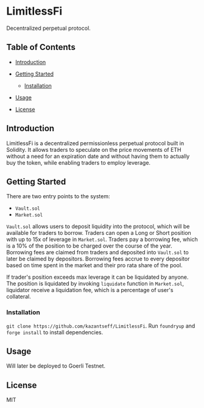 # LimitlessFi

Decentralized perpetual protocol.

## Table of Contents

- [Introduction](#introduction)
- [Getting Started](#getting-started)

  - [Installation](#installation)

- [Usage](#usage)
- [License](#license)

## Introduction

LimitlessFi is a decentralized permissionless perpetual protocol built in Solidity. It allows traders to speculate on the price movements of ETH without a need for an expiration date and without having them to actually buy the token, while enabling traders to employ leverage.

## Getting Started

There are two entry points to the system:

- `Vault.sol`
- `Market.sol`

`Vault.sol` allows users to deposit liquidity into the protocol, which will be available for traders to borrow. Traders can open a Long or Short position with up to 15x of leverage in `Market.sol`. Traders pay a borrowing fee, which is a 10% of the position to be charged over the course of the year. Borrowing fees are claimed from traders and deposited into `Vault.sol` to later be claimed by depositors. Borrowing fees accrue to every depositor based on time spent in the market and their pro rata share of the pool.

If trader's position exceeds max leverage it can be liquidated by anyone. The position is liquidated by invoking `liquidate` function in `Market.sol`, liquidator receive a liquidation fee, which is a percentage of user's collateral.

### Installation

`git clone https://github.com/kazantseff/LimitlessFi`.
Run `foundryup` and `forge install` to install dependencies.

## Usage

Will later be deployed to Goerli Testnet.

## License

MIT
